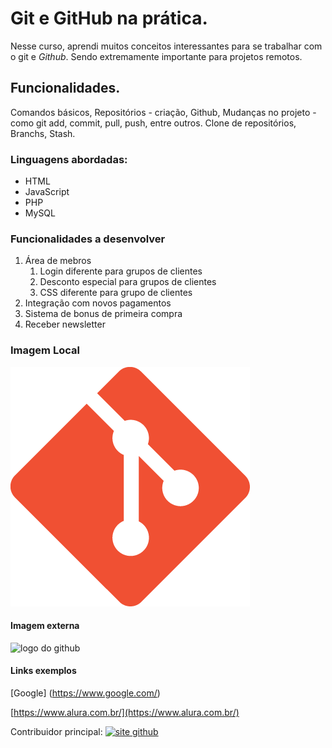 # **Git e GitHub na prática.**

Nesse curso, aprendi muitos conceitos interessantes para se trabalhar com o git e _Github_. Sendo extremamente importante para projetos remotos.

## **Funcionalidades.**

Comandos básicos,
Repositórios - criação, 
Github,
Mudanças no projeto - como git add, commit, pull, push, entre outros.
Clone de repositórios,
Branchs,
Stash.

### **Linguagens abordadas:**

* HTML
* JavaScript
* PHP
* MySQL

### **Funcionalidades a desenvolver**

1. Área de mebros
    1. Login diferente para grupos de clientes
    2. Desconto especial para grupos de clientes
    3. CSS diferente para grupo de clientes
2. Integração com novos pagamentos
3. Sistema de bonus de primeira compra
4. Receber newsletter 

### **Imagem Local**




![logo do git](projeto/img/Git-Icon-1788C.png)


#### **Imagem externa**


![logo do github](https://seeklogo.com/images/G/github-logo-7880D80B8D-seeklogo.com.png)


#### **Links exemplos**

[Google] (https://www.google.com/)

[https://www.alura.com.br/](https://www.alura.com.br/)

Contribuidor principal: [![site github](https://seeklogo.com/images/G/github-logo-7880D80B8D-seeklogo.com.png)](https://github.com/GreiceQuele)


